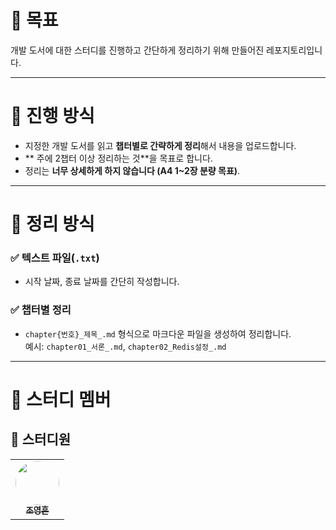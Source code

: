 # 📌 목표

개발 도서에 대한 스터디를 진행하고 간단하게 정리하기 위해 만들어진 레포지토리입니다.

---

# 📌 진행 방식

- 지정한 개발 도서를 읽고 **챕터별로 간략하게 정리**해서 내용을 업로드합니다.
- ** 주에 2챕터 이상 정리하는 것**을 목표로 합니다.
- 정리는 **너무 상세하게 하지 않습니다 (A4 1~2장 분량 목표)**.

---

# 📌 정리 방식

### ✅ 텍스트 파일(`.txt`)  
- 시작 날짜, 종료 날짜를 간단히 작성합니다.

### ✅ 챕터별 정리  
- `chapter{번호}_제목_.md` 형식으로 마크다운 파일을 생성하여 정리합니다.  
  예시: `chapter01_서론_.md`, `chapter02_Redis설정_.md`


--- 


# 📌 스터디 멤버 

## 👤 스터디원


<table>
  <tr>
    <td align="center">
      <a href="https://github.com/whdudgms" target="_blank">
        <img src="https://avatars.githubusercontent.com/whdudgms" width="70px" style="border-radius: 50%;" /><br />
        <sub><b>조영흔</b></sub>
      </a>
    </td>
  </tr>
</table>
